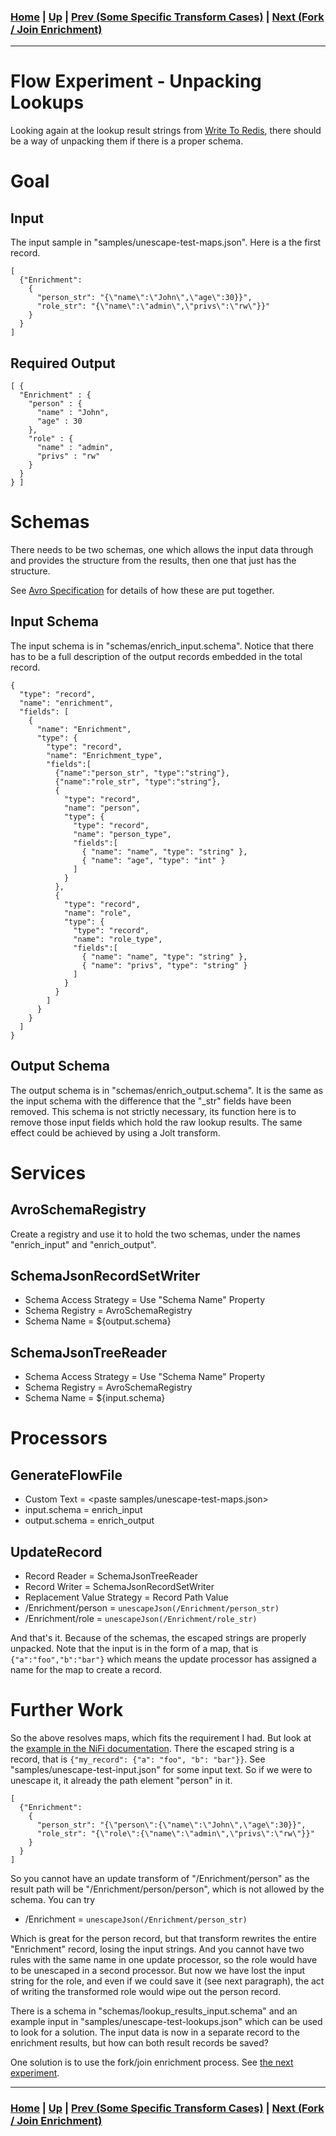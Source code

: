 ### [Home](../README.md) | [Up](experiments.md) | [Prev (Some Specific Transform Cases)](experiment-some_specific_transform_cases.md) | [Next (Fork / Join Enrichment)](experiment-fork_join_enrichment.md)
---

# Flow Experiment - Unpacking Lookups

Looking again at the lookup result strings from [Write To Redis](experiment-write_to_redis.md), there should be a way of unpacking them if there is a proper schema.

# Goal

## Input

The input sample in "samples/unescape-test-maps.json". Here is a the first record.

```
[
  {"Enrichment":
    {
      "person_str": "{\"name\":\"John\",\"age\":30}}",
      "role_str": "{\"name\":\"admin\",\"privs\":\"rw\"}}"
    }
  }
]
```

## Required Output

```
[ {
  "Enrichment" : {
    "person" : {
      "name" : "John",
      "age" : 30
    },
    "role" : {
      "name" : "admin",
      "privs" : "rw"
    }
  }
} ]
```

# Schemas

There needs to be two schemas, one which allows the input data through and provides the structure from the results, then one that just has the structure.

See [Avro Specification](https://avro.apache.org/docs/current/spec.html) for details of how these are put together.

## Input Schema

The input schema is in "schemas/enrich_input.schema". Notice that there has to be a full description of the output records embedded in the total record.

```
{
  "type": "record",
  "name": "enrichment",
  "fields": [
    {
      "name": "Enrichment",
      "type": {
        "type": "record",
        "name": "Enrichment_type",
        "fields":[
          {"name":"person_str", "type":"string"},
          {"name":"role_str", "type":"string"},
          {
            "type": "record",
            "name": "person",
            "type": {
              "type": "record",
              "name": "person_type",
              "fields":[
                { "name": "name", "type": "string" },
                { "name": "age", "type": "int" }
              ]
            }
          },
          {
            "type": "record",
            "name": "role",
            "type": {
              "type": "record",
              "name": "role_type",
              "fields":[
                { "name": "name", "type": "string" },
                { "name": "privs", "type": "string" }
              ]
            }
          }
        ]
      }
    }
  ]
}
```

## Output Schema

The output schema is in "schemas/enrich_output.schema". It is the same as the input schema with the difference that the "_str" fields have been removed. This schema is not strictly necessary, its function here is to remove those input fields which hold the raw lookup results. The same effect could be achieved by using a Jolt transform.

# Services

## AvroSchemaRegistry

Create a registry and use it to hold the two schemas, under the names "enrich_input" and "enrich_output".

## SchemaJsonRecordSetWriter

* Schema Access Strategy = Use "Schema Name" Property
* Schema Registry = AvroSchemaRegistry
* Schema Name = ${output.schema}

## SchemaJsonTreeReader

* Schema Access Strategy = Use "Schema Name" Property
* Schema Registry = AvroSchemaRegistry
* Schema Name = ${input.schema}

# Processors

## GenerateFlowFile

* Custom Text = <paste samples/unescape-test-maps.json>
* input.schema = enrich_input
* output.schema = enrich_output

## UpdateRecord

* Record Reader = SchemaJsonTreeReader
* Record Writer = SchemaJsonRecordSetWriter
* Replacement Value Strategy = Record Path Value
* /Enrichment/person = ``unescapeJson(/Enrichment/person_str)``
* /Enrichment/role = ``unescapeJson(/Enrichment/role_str)``

And that's it. Because of the schemas, the escaped strings are properly unpacked. Note that the input is in the form of a map, that is ``{"a":"foo","b":"bar"}`` which means the update processor has assigned a name for the map to create a record.

# Further Work

So the above resolves maps, which fits the requirement I had. But look at the [example in the NiFi documentation](https://nifi.apache.org/docs/nifi-docs/html/record-path-guide.html#unescapejson). There the escaped string is a record, that is ``{"my_record": {"a": "foo", "b": "bar"}}``. See "samples/unescape-test-input.json" for some input text. So if we were to unescape it, it already the path element "person" in it.

```
[
  {"Enrichment":
    {
      "person_str": "{\"person\":{\"name\":\"John\",\"age\":30}}",
      "role_str": "{\"role\":{\"name\":\"admin\",\"privs\":\"rw\"}}"
    }
  }
]
```

So you cannot have an update transform of "/Enrichment/person" as the result path will be "/Enrichment/person/person", which is not allowed by the schema. You can try

* /Enrichment = ``unescapeJson(/Enrichment/person_str)``

Which is great for the person record, but that transform rewrites the entire "Enrichment" record, losing the input strings. And you cannot have two rules with the same name in one update processor, so the role would have to be unescaped in a second processor. But now we have lost the input string for the role, and even if we could save it (see next paragraph), the act of writing the transformed role would wipe out the person record.

There is a schema in "schemas/lookup_results_input.schema" and an example input in "samples/unescape-test-lookups.json" which can be used to look for a solution. The input data is now in a separate record to the enrichment results, but how can both result records be saved?

One solution is to use the fork/join enrichment process. See [the next experiment](experiment-fork_join_enrichment.md).

---
### [Home](../README.md) | [Up](experiments.md) | [Prev (Some Specific Transform Cases)](experiment-some_specific_transform_cases.md) | [Next (Fork / Join Enrichment)](experiment-fork_join_enrichment.md)

